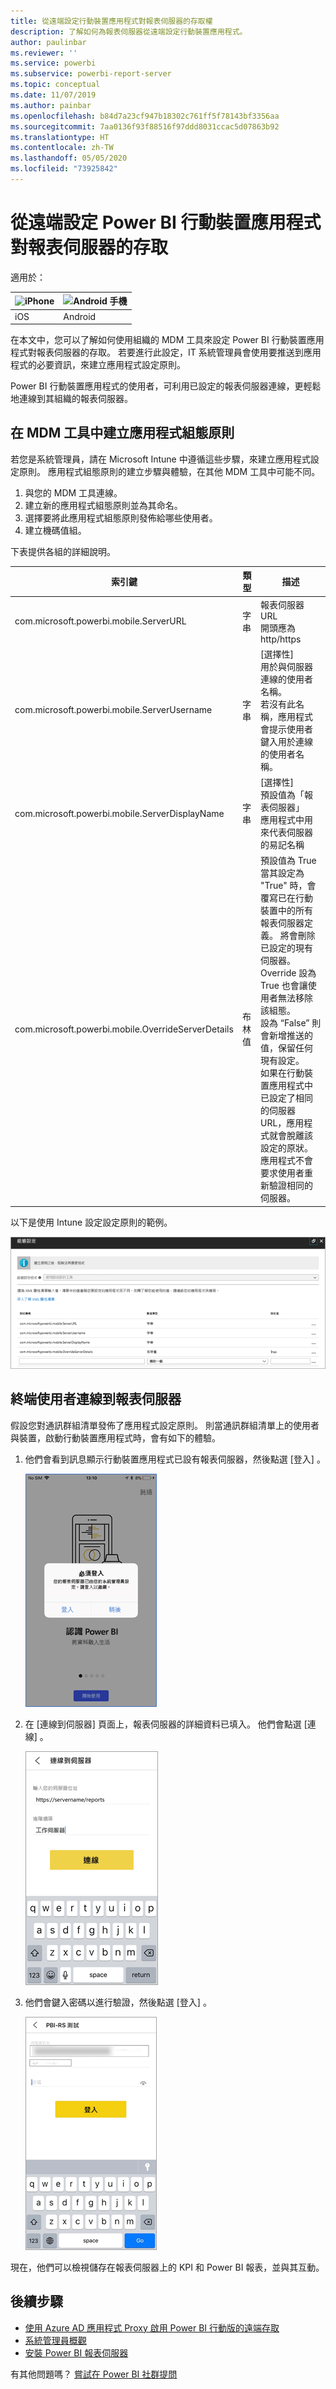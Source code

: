 ```yaml
---
title: 從遠端設定行動裝置應用程式對報表伺服器的存取權
description: 了解如何為報表伺服器從遠端設定行動裝置應用程式。
author: paulinbar
ms.reviewer: ''
ms.service: powerbi
ms.subservice: powerbi-report-server
ms.topic: conceptual
ms.date: 11/07/2019
ms.author: painbar
ms.openlocfilehash: b84d7a23cf947b18302c761ff5f78143bf3356aa
ms.sourcegitcommit: 7aa0136f93f88516f97ddd8031ccac5d07863b92
ms.translationtype: HT
ms.contentlocale: zh-TW
ms.lasthandoff: 05/05/2020
ms.locfileid: "73925842"
---
```

# <a name="configure-power-bi-mobile-app-access-to-report-server-remotely"></a>從遠端設定 Power BI 行動裝置應用程式對報表伺服器的存取

適用於：

| ![iPhone](./media/configure-powerbi-mobile-apps-remote/ios-logo-40-px.png) | ![Android 手機](./media/configure-powerbi-mobile-apps-remote/android-logo-40-px.png) |
|:--- |:--- |
| iOS |Android |

在本文中，您可以了解如何使用組織的 MDM 工具來設定 Power BI 行動裝置應用程式對報表伺服器的存取。 若要進行此設定，IT 系統管理員會使用要推送到應用程式的必要資訊，來建立應用程式設定原則。 

 Power BI 行動裝置應用程式的使用者，可利用已設定的報表伺服器連線，更輕鬆地連線到其組織的報表伺服器。 

## <a name="create-the-app-configuration-policy-in-mdm-tool"></a>在 MDM 工具中建立應用程式組態原則 

若您是系統管理員，請在 Microsoft Intune 中遵循這些步驟，來建立應用程式設定原則。 應用程式組態原則的建立步驟與體驗，在其他 MDM 工具中可能不同。 

1. 與您的 MDM 工具連線。 
2. 建立新的應用程式組態原則並為其命名。 
3. 選擇要將此應用程式組態原則發佈給哪些使用者。 
4. 建立機碼值組。 

下表提供各組的詳細說明。

|索引鍵  |類型  |描述  |
|---------|---------|---------|
| com.microsoft.powerbi.mobile.ServerURL | 字串 | 報表伺服器 URL <br> 開頭應為 http/https |
| com.microsoft.powerbi.mobile.ServerUsername | 字串 | [選擇性] <br> 用於與伺服器連線的使用者名稱。 <br> 若沒有此名稱，應用程式會提示使用者鍵入用於連線的使用者名稱。| 
| com.microsoft.powerbi.mobile.ServerDisplayName | 字串 | [選擇性] <br> 預設值為「報表伺服器」 <br> 應用程式中用來代表伺服器的易記名稱 | 
| com.microsoft.powerbi.mobile.OverrideServerDetails | 布林值 | 預設值為 True <br>當其設定為 "True" 時，會覆寫已在行動裝置中的所有報表伺服器定義。 將會刪除已設定的現有伺服器。 <br> Override 設為 True 也會讓使用者無法移除該組態。 <br> 設為 “False” 則會新增推送的值，保留任何現有設定。 <br> 如果在行動裝置應用程式中已設定了相同的伺服器 URL，應用程式就會脫離該設定的原狀。 應用程式不會要求使用者重新驗證相同的伺服器。 |

以下是使用 Intune 設定設定原則的範例。

![Intune 組態設定](media/configure-powerbi-mobile-apps-remote/power-bi-ios-remote-configuration-settings.png)

## <a name="end-users-connecting-to-report-server"></a>終端使用者連線到報表伺服器

 假設您對通訊群組清單發佈了應用程式設定原則。 則當通訊群組清單上的使用者與裝置，啟動行動裝置應用程式時，會有如下的體驗。 

1. 他們會看到訊息顯示行動裝置應用程式已設有報表伺服器，然後點選 [登入]  。

    ![登入報表伺服器](media/configure-powerbi-mobile-apps-remote/power-bi-config-server-sign-in.png)

2.  在 [連線到伺服器]  頁面上，報表伺服器的詳細資料已填入。 他們會點選 [連線]  。

    ![報表伺服器詳細資料已填入](media/configure-powerbi-mobile-apps-remote/power-bi-ios-remote-configure-connect-server.png)

3. 他們會鍵入密碼以進行驗證，然後點選 [登入]  。 

    ![報表伺服器詳細資料已填入](media/configure-powerbi-mobile-apps-remote/power-bi-config-server-address.png)

現在，他們可以檢視儲存在報表伺服器上的 KPI 和 Power BI 報表，並與其互動。

## <a name="next-steps"></a>後續步驟

- [使用 Azure AD 應用程式 Proxy 啟用 Power BI 行動版的遠端存取](https://docs.microsoft.com/azure/active-directory/manage-apps/application-proxy-integrate-with-power-bi)
- [系統管理員概觀](admin-handbook-overview.md)  
- [安裝 Power BI 報表伺服器](install-report-server.md)  

有其他問題嗎？ [嘗試在 Power BI 社群提問](https://community.powerbi.com/)

